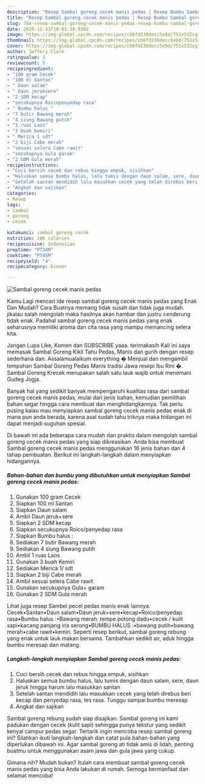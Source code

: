 ```yaml
---
description: "Resep Sambal goreng cecek manis pedas | Resep Bumbu Sambal goreng cecek manis pedas Yang Enak Dan Lezat"
title: "Resep Sambal goreng cecek manis pedas | Resep Bumbu Sambal goreng cecek manis pedas Yang Enak Dan Lezat"
slug: 784-resep-sambal-goreng-cecek-manis-pedas-resep-bumbu-sambal-goreng-cecek-manis-pedas-yang-enak-dan-lezat
date: 2020-12-31T18:01:38.938Z
image: https://img-global.cpcdn.com/recipes/cb6fd230decc5e8d/751x532cq70/sambal-goreng-cecek-manis-pedas-foto-resep-utama.jpg
thumbnail: https://img-global.cpcdn.com/recipes/cb6fd230decc5e8d/751x532cq70/sambal-goreng-cecek-manis-pedas-foto-resep-utama.jpg
cover: https://img-global.cpcdn.com/recipes/cb6fd230decc5e8d/751x532cq70/sambal-goreng-cecek-manis-pedas-foto-resep-utama.jpg
author: Jeffery Clark
ratingvalue: 3
reviewcount: 5
recipeingredient:
- "100 gram Cecek"
- "100 ml Santan"
- " Daun salam"
- " Daun jeruksere"
- "2 SDM kecap"
- "secukupnya Roicopenyedap rasa"
- " Bumbu halus "
- "7 butir Bawang merah"
- "4 siung Bawang putih"
- "1 ruas Laos"
- "3 buah Kemiri"
- " Merica 1 sdt"
- "2 biji Cabe merah"
- "sesuai selera Cabe rawit"
- "secukupnya Gula garam"
- "2 SDM Gula merah"
recipeinstructions:
- "Cuci bersih cecek dan rebus hingga empuk, sisihkan"
- "Haluskan semua bumbu halus, lalu tumis dengan daun salam, sere, daun jeruk hingga harum lalu masukkan santan"
- "Setelah santan mendidih lalu masukkan cecek yang telah direbus beri kecap dan penyedap rasa, tes rasa. Tunggu sampai bumbu meresap"
- "Angkat dan sajikan"
categories:
- Resep
tags:
- sambal
- goreng
- cecek

katakunci: sambal goreng cecek 
nutrition: 106 calories
recipecuisine: Indonesian
preptime: "PT34M"
cooktime: "PT45M"
recipeyield: "4"
recipecategory: Dinner

---
```



![Sambal goreng cecek manis pedas](https://img-global.cpcdn.com/recipes/cb6fd230decc5e8d/751x532cq70/sambal-goreng-cecek-manis-pedas-foto-resep-utama.jpg)

Kamu Lagi mencari ide resep sambal goreng cecek manis pedas yang Enak Dan Mudah? Cara Buatnya memang tidak susah dan tidak juga mudah. jikalau salah mengolah maka hasilnya akan hambar dan justru cenderung tidak enak. Padahal sambal goreng cecek manis pedas yang enak seharusnya memiliki aroma dan cita rasa yang mampu memancing selera kita.

Jangan Lupa Like, Komen dan SUBSCRIBE yaaa. terimakasih Kali ini saya memasak Sambal Goreng Kikil Tahu Pedas, Manis dan gurih dengan resep sederhana dan. Assalamualaikum everything � Menjual dan mengambil tempahan Sambal Goreng Pedas Manis tradisi Jawa resepi Ibu Rini �. Sambal Goreng Krecek merupakan salah satu lauk wajib untuk menemani Gudeg Jogja.

Banyak hal yang sedikit banyak mempengaruhi kualitas rasa dari sambal goreng cecek manis pedas, mulai dari jenis bahan, kemudian pemilihan bahan segar hingga cara membuat dan menghidangkannya. Tak perlu pusing kalau mau menyiapkan sambal goreng cecek manis pedas enak di mana pun anda berada, karena asal sudah tahu triknya maka hidangan ini dapat menjadi suguhan spesial.


Di bawah ini ada beberapa cara mudah dan praktis dalam mengolah sambal goreng cecek manis pedas yang siap dikreasikan. Anda bisa membuat Sambal goreng cecek manis pedas menggunakan 16 jenis bahan dan 4 tahap pembuatan. Berikut ini langkah-langkah dalam menyiapkan hidangannya.

<!--inarticleads1-->

##### Bahan-bahan dan bumbu yang dibutuhkan untuk menyiapkan Sambal goreng cecek manis pedas:

1. Gunakan 100 gram Cecek
1. Siapkan 100 ml Santan
1. Siapkan  Daun salam
1. Ambil  Daun jeruk+sere
1. Siapkan 2 SDM kecap
1. Siapkan secukupnya Roico/penyedap rasa
1. Siapkan  Bumbu halus :
1. Sediakan 7 butir Bawang merah
1. Sediakan 4 siung Bawang putih
1. Ambil 1 ruas Laos
1. Gunakan 3 buah Kemiri
1. Sediakan  Merica 1/ sdt
1. Siapkan 2 biji Cabe merah
1. Ambil sesuai selera Cabe rawit
1. Gunakan secukupnya Gula+ garam
1. Gunakan 2 SDM Gula merah


Lihat juga resep Sambel pecel pedas manis enak lainnya. Cecek•Santan•Daun salam•Daun jeruk+sere•kecap•Roico/penyedap rasa•Bumbu halus :•Bawang merah. tempe potong dadu•cecek / kulit sapi•kacang panjang iris serong•BUMBU HALUS :•bawang putih•bawang merah•cabe rawit•kemiri. Seperti resep berikut, sambal goreng rebung yang enak untuk lauk makan bersama. Tambahkan sedikit air, aduk hingga bumbu meresap dan matang. 

<!--inarticleads2-->

##### Langkah-langkah menyiapkan Sambal goreng cecek manis pedas:

1. Cuci bersih cecek dan rebus hingga empuk, sisihkan
1. Haluskan semua bumbu halus, lalu tumis dengan daun salam, sere, daun jeruk hingga harum lalu masukkan santan
1. Setelah santan mendidih lalu masukkan cecek yang telah direbus beri kecap dan penyedap rasa, tes rasa. Tunggu sampai bumbu meresap
1. Angkat dan sajikan


Sambal goreng rebung sudah siap disajikan. Sambal goreng ini kami padukan dengan cecek (kulit sapi) sehingga punya tekstur yang sedikit kenyal campur pedas segar. Tertarik ingin mencoba resep sambal goreng ini? Silahkan ikuti langkah-langkah dan catat pula bahan-bahan yang diperlukan dibawah ini. Agar sambal goreng ati tidak amis di lidah, penting buatmu untuk menggunakan asam jawa dan gula jawa yang cukup. 

Gimana nih? Mudah bukan? Itulah cara membuat sambal goreng cecek manis pedas yang bisa Anda lakukan di rumah. Semoga bermanfaat dan selamat mencoba!
